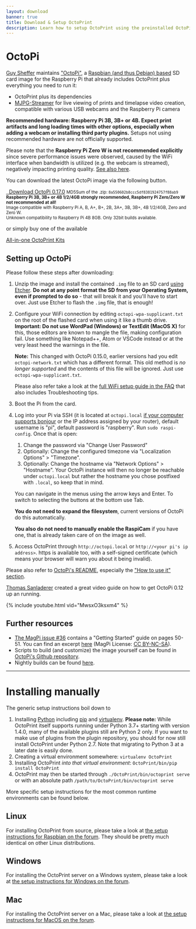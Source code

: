 ```yaml
---
layout: download
banner: true
title: Download & Setup OctoPrint
description: Learn how to setup OctoPrint using the preinstalled OctoPi image for Raspberry Pi, or how to install from source on Windows, Linux and Mac.
---
```


# OctoPi

[Guy Sheffer](https://github.com/guysoft) maintains ["OctoPi"](https://github.com/guysoft/OctoPi),
a [Raspbian (and thus Debian) based](http://www.raspbian.org/) SD card image for the Raspberry Pi
that already includes OctoPrint plus everything you need to run it:

* OctoPrint plus its dependencies
* [MJPG-Streamer](https://github.com/jacksonliam/mjpg-streamer)
  for live viewing of prints and timelapse video creation, compatible with various
  USB webcams and the Raspberry Pi camera

**Recommended hardware: Raspberry Pi 3B, 3B+ or 4B. Expect print artifacts and long loading times with other 
options, especially when adding a webcam or installing third party plugins.** Setups not using
recommended hardware are not officially supported. 

Please note that the **Raspberry Pi Zero W is not recommended explicitly** since severe performance 
issues were observed, caused by the WiFi interface when bandwidth is utilized (e.g. the webcam is streamed), negatively 
impacting printing quality. [See also here](https://github.com/guysoft/OctoPi/issues/318#issuecomment-284762963).

You can download the latest OctoPi image via the following button. 

<div class="text-center">
    <a class="btn btn-large btn-block" href="https://octopi.octoprint.org/latest" data-event-category="download" data-event-action="latest"><i class="fa fa-download-alt fa-lg"></i>&nbsp;&nbsp;Download&nbsp;OctoPi&nbsp;0.17.0</a>
    <small>MD5Sum of the .zip: <code>8a550602b8ccc5df8381924757f88ab9</code></small><br>
    <small><strong>Raspberry Pi 3B, 3B+ or 4B 1/2/4GB strongly recommended, Raspberry Pi Zero/Zero W not recommended at all!</strong></small><br>
    <small>Image compatible with Raspberry Pi A, B, A+, B+, 2B, 3A+, 3B, 3B+, 4B 1/2/4GB, Zero and Zero W.</small><br>
    <small>Unknown compatibility to Raspberry Pi 4B 8GB. Only 32bit builds available.</small>
</div>

or simply buy one of the available

<div class="text-center">
    <a class="btn btn-large btn-block" href="/merch/#kits" data-event-category="download" data-event-action="kits">All-in-one OctoPrint Kits</a>
</div>

##  Setting up OctoPi

Please follow these steps after downloading:

1. Unzip the image and install the contained ``.img`` file to an SD card
   [using Etcher](https://etcher.io/). **Do not at any point format the SD from your Operating System, even if prompted to do so** - 
   that will break it and you'll have to start over. Just use Etcher to flash the `.img` file, that is enough!

2. Configure your WiFi connection by editing ``octopi-wpa-supplicant.txt`` on the root of the
   flashed card when using it like a thumb drive. **Important: Do not use WordPad (Windows) or TextEdit (MacOS X)**
   for this, those editors are known to mangle the file, making configuration fail. Use something like 
   Notepad++, Atom or VSCode instead or at the very least heed the warnings in the file.
   
   **Note:** This changed with OctoPi 0.15.0, earlier versions had you edit ``octopi-network.txt`` which has a different
   format. This old method is *no longer supported* and the contents of this file will be ignored. Just 
   use ``octopi-wpa-supplicant.txt``.
   
   Please also refer take a look at the [full WiFi setup guide in the FAQ](https://faq.octoprint.org/wifi-setup) that also includes Troubleshooting tips.

3. Boot the Pi from the card.

4. Log into your Pi via SSH (it is located at ``octopi.local``
   [if your computer supports bonjour](https://learn.adafruit.com/bonjour-zeroconf-networking-for-windows-and-linux/overview)
   or the IP address assigned by your router), default username is "pi",
   default password is "raspberry". Run ``sudo raspi-config``. Once that is open:
    
   1. Change the password via "Change User Password"
   2. Optionally: Change the configured timezone via "Localization Options" > "Timezone".
   3. Optionally: Change the hostname via "Network Options" > "Hostname". Your OctoPi instance will then no longer be reachable under ``octopi.local`` but rather the hostname you chose postfixed with ``.local``, so keep that in mind.
    
   You can navigate in the menus using the arrow keys and <key>Enter</key>. To switch to selecting the buttons at the bottom use <key>Tab</key>.
    
   **You do not need to expand the filesystem**, current versions of OctoPi do this automatically.
   
   **You also do not need to manually enable the RaspiCam** if you have one, that is already taken care of on the image as well.

5. Access OctoPrint through ``http://octopi.local`` or ``http://<your pi's ip address>``. https is available too,
   with a self-signed certificate (which means your browser will warn you about it being invalid).

Please also refer to [OctoPi's README](https://github.com/guysoft/OctoPi), especially the ["How to use it" section](https://github.com/guysoft/OctoPi#how-to-use-it).

[Thomas Sanladerer](https://www.youtube.com/channel/UCb8Rde3uRL1ohROUVg46h1A) created a great video guide on how to get OctoPi 0.12 up an running.

{% include youtube.html vid="MwsxO3ksxm4" %}

## Further resources

  * [The MagPi issue #36](https://www.raspberrypi.org/magpi/issues/36/) contains a "Getting Started" guide on 
    pages 50-51. You can find an excerpt [here](/assets/download/MagPi36_OctoPrint.pdf) 
    (MagPi License: [CC BY-NC-SA](https://creativecommons.org/licenses/by-nc-sa/3.0/)).
  * Scripts to build (and customize) the image yourself can be found in [OctoPi's Github repository](https://github.com/guysoft/OctoPi).
  * Nightly builds can be found [here](http://gnethomelinux.com/OctoPi/nightly/).

----

#  Installing manually

The generic setup instructions boil down to

1. Installing [Python](https://www.python.org/) including [pip](https://pip.pypa.io/en/latest/installing.html) and [virtualenv](https://virtualenv.pypa.io/en/stable/installation.html).
   **Please note:** While OctoPrint itself supports running under Python 3.7+ starting with version 1.4.0, many of the available plugins still are
   Python 2 only. If you want to make use of plugins from the plugin repository, you should for now still install OctoPrint under Python 2.7. Note that
   migrating to Python 3 at a later date is easily done.
2. Creating a virtual environment somewhere: `virtualenv OctoPrint`
3. Installing OctoPrint *into that virtual environment*: `OctoPrint/bin/pip install OctoPrint`
4. OctoPrint may then be started through `./OctoPrint/bin/octoprint serve` or with an absolute path `/path/to/OctoPrint/bin/octoprint serve`

More specific setup instructions for the most common runtime environments can be found below.

##  Linux

For installing OctoPrint from source, please take a look at [the setup instructions for Raspbian on the forum](https://community.octoprint.org/t/setting-up-octoprint-on-a-raspberry-pi-running-raspbian/2337/).
They should be pretty much identical on other Linux distributions.

##  Windows

For installing the OctoPrint server on a Windows system, please take a look at [the setup instructions for Windows on the forum](https://community.octoprint.org/t/setting-up-octoprint-on-windows/383/1).

## Mac

For installing the OctoPrint server on a Mac, please take a look at [the setup instructions for MacOS on the forum](https://community.octoprint.org/t/setting-up-octoprint-on-macos/13425).
